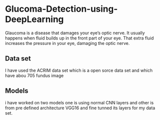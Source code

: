 # Glucoma-Detection-using-DeepLearning
Glaucoma is a disease that damages your eye’s optic nerve. It usually happens when fluid builds up in the front part of your eye. That extra fluid increases the pressure in your eye, damaging the optic nerve.
## Data set 
 I have used the ACRIM data set which is a open sorce data set and which have abou 705 fundus image 
 ## Models
 i have worked on two models one is using normal CNN layers and other is from pre defined architecture VGG16 and fine tunned its layers for my data set.
 
 
